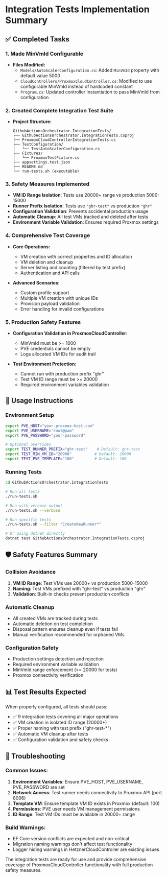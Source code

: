# Integration Tests Implementation Summary

## ✅ Completed Tasks

### 1. **Made MinVmId Configurable**
- **Files Modified:**
  - `Models/AutoScalerConfiguration.cs`: Added `MinVmId` property with default value 5000
  - `CloudControllers/ProxmoxCloudController.cs`: Modified to use configurable MinVmId instead of hardcoded constant
  - `Program.cs`: Updated controller instantiation to pass MinVmId from configuration

### 2. **Created Complete Integration Test Suite**
- **Project Structure:**
  ```
  GithubActionsOrchestrator.IntegrationTests/
  ├── GithubActionsOrchestrator.IntegrationTests.csproj
  ├── ProxmoxCloudControllerIntegrationTests.cs
  ├── TestConfiguration/
  │   └── TestAutoScalerConfiguration.cs
  ├── Fixtures/
  │   └── ProxmoxTestFixture.cs
  ├── appsettings.test.json
  ├── README.md
  └── run-tests.sh (executable)
  ```

### 3. **Safety Measures Implemented**
- **VM ID Range Isolation**: Tests use 20000+ range vs production 5000-15000
- **Runner Prefix Isolation**: Tests use `"ghr-test"` vs production `"ghr"`
- **Configuration Validation**: Prevents accidental production usage
- **Automatic Cleanup**: All test VMs tracked and deleted after tests
- **Environment Variable Validation**: Ensures required Proxmox settings

### 4. **Comprehensive Test Coverage**
- **Core Operations:**
  - VM creation with correct properties and ID allocation
  - VM deletion and cleanup
  - Server listing and counting (filtered by test prefix)
  - Authentication and API calls
  
- **Advanced Scenarios:**
  - Custom profile support
  - Multiple VM creation with unique IDs
  - Provision payload validation
  - Error handling for invalid configurations

### 5. **Production Safety Features**
- **Configuration Validation in ProxmoxCloudController:**
  - MinVmId must be >= 1000
  - PVE credentials cannot be empty
  - Logs allocated VM IDs for audit trail
  
- **Test Environment Protection:**
  - Cannot run with production prefix "ghr"
  - Test VM ID range must be >= 20000
  - Required environment variables validation

## 🚀 Usage Instructions

### Environment Setup
```bash
export PVE_HOST="your-proxmox-host.com"
export PVE_USERNAME="root@pam"
export PVE_PASSWORD="your-password"

# Optional overrides
export TEST_RUNNER_PREFIX="ghr-test"    # Default: ghr-test
export TEST_MIN_VM_ID="20000"          # Default: 20000
export TEST_PVE_TEMPLATE="100"         # Default: 100
```

### Running Tests
```bash
cd GithubActionsOrchestrator.IntegrationTests

# Run all tests
./run-tests.sh

# Run with verbose output
./run-tests.sh --verbose

# Run specific tests
./run-tests.sh --filter "CreateNewRunner*"

# Or using dotnet directly
dotnet test GithubActionsOrchestrator.IntegrationTests.csproj
```

## 🛡️ Safety Features Summary

### Collision Avoidance
1. **VM ID Range**: Test VMs use 20000+ vs production 5000-15000
2. **Naming**: Test VMs prefixed with "ghr-test" vs production "ghr"
3. **Validation**: Built-in checks prevent production conflicts

### Automatic Cleanup
- All created VMs are tracked during tests
- Automatic deletion on test completion
- Disposal pattern ensures cleanup even if tests fail
- Manual verification recommended for orphaned VMs

### Configuration Safety
- Production settings detection and rejection
- Required environment variable validation
- MinVmId range enforcement (>= 20000 for tests)
- Proxmox connectivity verification

## 📊 Test Results Expected

When properly configured, all tests should pass:
- ✅ 9 integration tests covering all major operations
- ✅ VM creation in isolated ID range (20000+)
- ✅ Proper naming with test prefix ("ghr-test-*")
- ✅ Automatic VM cleanup after tests
- ✅ Configuration validation and safety checks

## 🔧 Troubleshooting

### Common Issues:
1. **Environment Variables**: Ensure PVE_HOST, PVE_USERNAME, PVE_PASSWORD are set
2. **Network Access**: Test runner needs connectivity to Proxmox API (port 8006)
3. **Template VM**: Ensure template VM ID exists in Proxmox (default: 100)
4. **Permissions**: PVE user needs VM management permissions
5. **ID Range**: Test VM IDs must be available in 20000+ range

### Build Warnings:
- EF Core version conflicts are expected and non-critical
- Migration naming warnings don't affect test functionality
- Logger hiding warnings in HetznerCloudController are existing issues

The integration tests are ready for use and provide comprehensive coverage of ProxmoxCloudController functionality with full production safety measures.